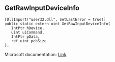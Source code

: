 ## GetRawInputDeviceInfo

```
[DllImport("user32.dll", SetLastError = true)]
public static extern uint GetRawInputDeviceInfo(
   IntPtr hDevice,
   uint uiCommand,
   IntPtr pData,
   ref uint pcbSize
);
```

Microsoft documentation: [Link](https://learn.microsoft.com/en-us/windows/win32/api/winuser/nf-winuser-getrawinputdeviceinfoa)
